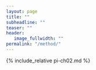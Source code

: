 ```yaml
---
layout: page
title: ""
subheadline: ""
teaser: ""
header:
   image_fullwidth: ""
permalink: "/method/"
---
```


{% include_relative pi-ch02.md %}
